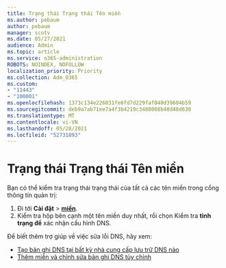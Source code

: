 ```yaml
---
title: Trạng thái Trạng thái Tên miền
ms.author: pebaum
author: pebaum
manager: scotv
ms.date: 05/27/2021
audience: Admin
ms.topic: article
ms.service: o365-administration
ROBOTS: NOINDEX, NOFOLLOW
localization_priority: Priority
ms.collection: Adm_O365
ms.custom:
- "11443"
- "100001"
ms.openlocfilehash: 1373c134e226031fe6fd7d229faf040d39604b59
ms.sourcegitcommit: deb9a7ab71ee7a4f3b4219c3488068b48d48d630
ms.translationtype: MT
ms.contentlocale: vi-VN
ms.lasthandoff: 05/28/2021
ms.locfileid: "52731893"
---
```

# <a name="domain-health-status"></a>Trạng thái Trạng thái Tên miền

Bạn có thể kiểm tra trạng thái trạng thái của tất cả các tên miền trong cổng thông tin quản trị:

1. Đi tới **Cài đặt**  >  [**miền**](https://portal.microsoft.com/Adminportal/Home?ref=/Domains).
1. Kiểm tra hộp bên cạnh một tên miền duy nhất, rồi chọn Kiểm tra **tình trạng để** xác nhận cấu hình DNS.

Để biết thêm trợ giúp về việc sửa lỗi DNS, hãy xem:

- [Tạo bản ghi DNS tại bất kỳ nhà cung cấp lưu trữ DNS nào](/microsoft-365/admin/get-help-with-domains/create-dns-records-at-any-dns-hosting-provider)
- [Thêm miền và chỉnh sửa bản ghi DNS tùy chỉnh](/microsoft-365/admin/setup/add-domain)